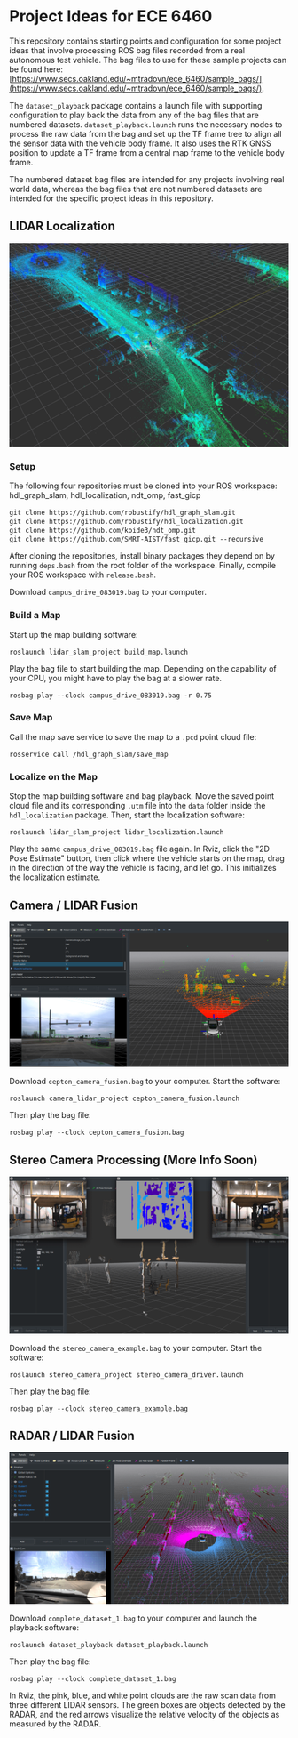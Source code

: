 # Project Ideas for ECE 6460

This repository contains starting points and configuration for some project ideas that involve processing ROS bag files recorded from a real autonomous test vehicle. The bag files to use for these sample projects can be found here: [https://www.secs.oakland.edu/~mtradovn/ece_6460/sample_bags/](https://www.secs.oakland.edu/~mtradovn/ece_6460/sample_bags/).

The `dataset_playback` package contains a launch file with supporting configuration to play back the data from any of the bag files that are numbered datasets. `dataset_playback.launch` runs the necessary nodes to process the raw data from the bag and set up the TF frame tree to align all the sensor data with the vehicle body frame. It also uses the RTK GNSS position to update a TF frame from a central map frame to the vehicle body frame.

The numbered dataset bag files are intended for any projects involving real world data, whereas the bag files that are not numbered datasets are intended for the specific project ideas in this repository.

## LIDAR Localization
![LIDAR Mapping](img/lidar_slam.png)

### Setup
The following four repositories must be cloned into your ROS workspace: hdl_graph_slam, hdl_localization, ndt_omp, fast_gicp
```
git clone https://github.com/robustify/hdl_graph_slam.git
git clone https://github.com/robustify/hdl_localization.git
git clone https://github.com/koide3/ndt_omp.git
git clone https://github.com/SMRT-AIST/fast_gicp.git --recursive
```
After cloning the repositories, install binary packages they depend on by running `deps.bash` from the root folder of the workspace. Finally, compile your ROS workspace with `release.bash`.

Download `campus_drive_083019.bag` to your computer.

### Build a Map
Start up the map building software:
```
roslaunch lidar_slam_project build_map.launch
```
Play the bag file to start building the map. Depending on the capability of your CPU, you might have to play the bag at a slower rate. 
```
rosbag play --clock campus_drive_083019.bag -r 0.75
```

### Save Map
Call the map save service to save the map to a `.pcd` point cloud file:
```
rosservice call /hdl_graph_slam/save_map
```

### Localize on the Map
Stop the map building software and bag playback. Move the saved point cloud file and its corresponding `.utm` file into the `data` folder inside the `hdl_localization` package. Then, start the localization software:
```
roslaunch lidar_slam_project lidar_localization.launch
```
Play the same `campus_drive_083019.bag` file again. In Rviz, click the "2D Pose Estimate" button, then click where the vehicle starts on the map, drag in the direction of the way the vehicle is facing, and let go. This initializes the localization estimate.

## Camera / LIDAR Fusion
![Camera / LIDAR Fusion](img/camera_lidar_fusion.png)

Download `cepton_camera_fusion.bag` to your computer. Start the software:
```
roslaunch camera_lidar_project cepton_camera_fusion.launch
```
Then play the bag file:
```
rosbag play --clock cepton_camera_fusion.bag
```

## Stereo Camera Processing (More Info Soon)
![Stereo Camera Processing](img/stereo_processing.png)

Download the `stereo_camera_example.bag` to your computer. Start the software:
```
roslaunch stereo_camera_project stereo_camera_driver.launch
```
Then play the bag file:
```
rosbag play --clock stereo_camera_example.bag
```

## RADAR / LIDAR Fusion

![RADAR / LIDAR Fusion](img/radar_lidar_fusion.png)

Download `complete_dataset_1.bag` to your computer and launch the playback software:
```
roslaunch dataset_playback dataset_playback.launch
```
Then play the bag file:
```
rosbag play --clock complete_dataset_1.bag
```
In Rviz, the pink, blue, and white point clouds are the raw scan data from three different LIDAR sensors. The green boxes are objects detected by the RADAR, and the red arrows visualize the relative velocity of the objects as measured by the RADAR.
